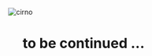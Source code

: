<center>

![cirno](https://cdn.jsdelivr.net/gh/Bengerthelorf/Contents@main/cirno.gif)

</center>

<div style="text-align: right"> 

# to be continued ...

</div> 
